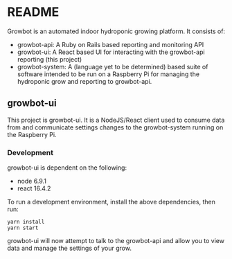 # README

Growbot is an automated indoor hydroponic growing platform. It consists of:
- growbot-api: A Ruby on Rails based reporting and monitoring API
- growbot-ui: A React based UI for interacting with the growbot-api reporting (this project)
- growbot-system: A (language yet to be determined) based suite of software intended to be run on a Raspberry Pi for managing the hydroponic grow and reporting to growbot-api.

## growbot-ui

This project is growbot-ui. It is a NodeJS/React client used to consume data from and communicate settings changes to the growbot-system running on the Raspberry Pi. 

### Development

growbot-ui is dependent on the following:
- node 6.9.1
- react 16.4.2

To run a development environment, install the above dependencies, then run:

```
yarn install
yarn start
```

growbot-ui will now attempt to talk to the growbot-api and allow you to view data and manage the settings of your grow.
